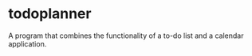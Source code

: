 # todoplanner
A program that combines the functionality of a to-do list and a calendar application.
